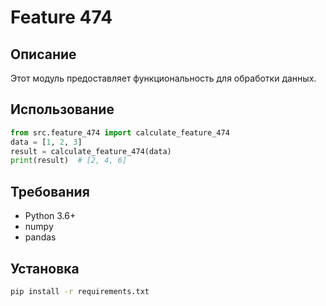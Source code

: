 # Feature 474
## Описание
Этот модуль предоставляет функциональность для обработки данных.
## Использование
```python
from src.feature_474 import calculate_feature_474
data = [1, 2, 3]
result = calculate_feature_474(data)
print(result)  # [2, 4, 6]
```
## Требования
- Python 3.6+
- numpy
- pandas
## Установка
```bash
pip install -r requirements.txt
```